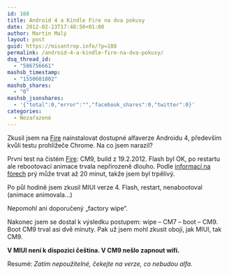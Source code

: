 ```yaml
---
id: 188
title: Android 4 a Kindle Fire na dva pokusy
date: 2012-02-23T17:48:50+01:00
author: Martin Malý
layout: post
guid: https://misantrop.info/?p=188
permalink: /android-4-a-kindle-fire-na-dva-pokusy/
dsq_thread_id:
  - "586756661"
mashsb_timestamp:
  - "1550601802"
mashsb_shares:
  - "0"
mashsb_jsonshares:
  - '{"total":0,"error":"","facebook_shares":0,"twitter":0}'
categories:
  - Nezařazené
---
```

Zkusil jsem na [Fire](https://www.amazon.com/gp/product/B0051VVOB2/ref=as_li_ss_tl?ie=UTF8&tag=dein-20&linkCode=as2&camp=1789&creative=390957&creativeASIN=B0051VVOB2) nainstalovat dostupné alfaverze Androidu 4, především kvůli testu prohlížeče Chrome. Na co jsem narazil?

<!--more-->

První test na čistém [Fire](https://www.amazon.com/gp/product/B0051VVOB2/ref=as_li_ss_tl?ie=UTF8&tag=dein-20&linkCode=as2&camp=1789&creative=390957&creativeASIN=B0051VVOB2): CM9, build z 19.2.2012. Flash byl OK, po restartu ale rebootovací animace trvala nepřirozeně dlouho. Podle [informací na fórech](https://t.co/vC2mJ2jV) prý může trvat až 20 minut, takže jsem byl trpělivý.

Po půl hodině jsem zkusil MIUI verze 4. Flash, restart, nenabootoval (animace animovala&#8230;)

Nepomohl ani doporučený &#8222;factory wipe&#8220;.

Nakonec jsem se dostal k výsledku postupem: wipe &#8211; CM7 &#8211; boot &#8211; CM9. Boot CM9 trval asi dvě minuty. Pak už jsem mohl zkusit obojí, jak MIUI, tak CM9.

**V MIUI není k dispozici čeština. V CM9 nešlo zapnout wifi.**

Resumé: _Zatím nepoužitelné, čekejte na verze, co nebudou alfa_.